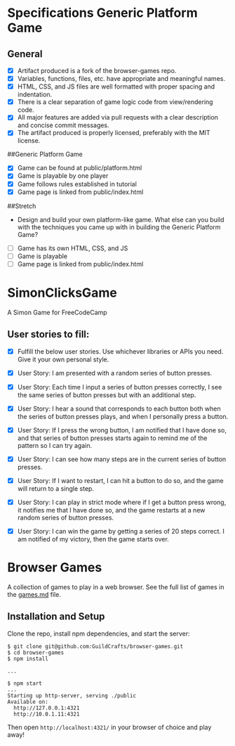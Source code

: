 # Specifications Generic Platform Game

## General

- [X] Artifact produced is a fork of the browser-games repo.
- [X] Variables, functions, files, etc. have appropriate and meaningful names.
- [X] HTML, CSS, and JS files are well formatted with proper spacing and indentation.
- [X] There is a clear separation of game logic code from view/rendering code.
- [X] All major features are added via pull requests with a clear description and concise commit messages.
- [X] The artifact produced is properly licensed, preferably with the MIT license.

##Generic Platform Game

- [X] Game can be found at public/platform.html
- [X] Game is playable by one player
- [X] Game follows rules established in tutorial
- [X] Game page is linked from public/index.html

##Stretch

- Design and build your own platform-like game. What else can you build with the techniques you came up with in building the Generic Platform Game?

- [ ] Game has its own HTML, CSS, and JS
- [ ] Game is playable
- [ ] Game page is linked from public/index.html

# SimonClicksGame
A Simon Game for FreeCodeCamp

## User stories to fill: 

- [x] Fulfill the below user stories. Use whichever libraries or APIs you need. Give it your own personal style.

- [x] User Story: I am presented with a random series of button presses.

- [x] User Story: Each time I input a series of button presses correctly, I see the same series of button presses but with an additional step.

- [x] User Story: I hear a sound that corresponds to each button both when the series of button presses plays, and when I personally press a button.

- [x] User Story: If I press the wrong button, I am notified that I have done so, and that series of button presses starts again to remind me of the pattern so I can try again.

- [x] User Story: I can see how many steps are in the current series of button presses.

- [x] User Story: If I want to restart, I can hit a button to do so, and the game will return to a single step.

- [x] User Story: I can play in strict mode where if I get a button press wrong, it notifies me that I have done so, and the game restarts at a new random series of button presses.

- [x] User Story: I can win the game by getting a series of 20 steps correct. I am notified of my victory, then the game starts over.

# Browser Games

A collection of games to play in a web browser. See the full list of games in the [games.md](games.md) file.

## Installation and Setup

Clone the repo, install npm dependencies, and start the server:

```shell-session
$ git clone git@github.com:GuildCrafts/browser-games.git
$ cd browser-games
$ npm install

...

$ npm start
...
Starting up http-server, serving ./public
Available on:
  http://127.0.0.1:4321
  http://10.0.1.11:4321
```

Then open `http://localhost:4321/` in your browser of choice and play away!
